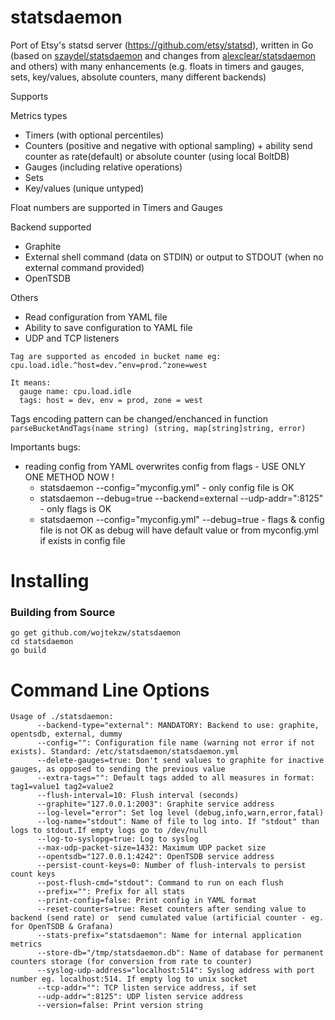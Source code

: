 statsdaemon
==========

Port of Etsy's statsd server (https://github.com/etsy/statsd), written in Go (based on
  [szaydel/statsdaemon](https://github.com/szaydel/statsdaemon) and changes from
  [alexclear/statsdaemon](https://github.com/alexclear/statsdaemon) and others)
  with many enhancements (e.g. floats in timers and gauges, sets, key/values, absolute counters, many different backends)

Supports

Metrics types
* Timers (with optional percentiles)
* Counters (positive and negative with optional sampling) + ability send counter as rate(default) or absolute counter (using local BoltDB)
* Gauges (including relative operations)
* Sets
* Key/values (unique untyped)

Float numbers are supported in Timers and  Gauges

Backend supported
* Graphite
* External shell command (data on STDIN) or output to STDOUT (when no external command provided)
* OpenTSDB

Others
* Read configuration from YAML file
* Ability to save configuration to YAML file
* UDP and TCP listeners

```
Tag are supported as encoded in bucket name eg:
cpu.load.idle.^host=dev.^env=prod.^zone=west

It means:
  gauge name: cpu.load.idle
  tags: host = dev, env = prod, zone = west
```
Tags encoding pattern can be changed/enchanced in function `parseBucketAndTags(name string) (string, map[string]string, error)`

Importants bugs:
* reading config from YAML overwrites config from flags - USE ONLY ONE METHOD NOW !
  * statsdaemon --config="myconfig.yml" - only config file is OK
  * statsdaemon --debug=true --backend=external --udp-addr=":8125" - only flags is OK
  * statsdaemon --config="myconfig.yml" --debug=true - flags & config file is not OK as debug will have default value or from myconfig.yml if exists in config file


Installing
==========
### Building from Source
```
go get github.com/wojtekzw/statsdaemon
cd statsdaemon
go build
```


Command Line Options
====================

```
Usage of ./statsdaemon:
      --backend-type="external": MANDATORY: Backend to use: graphite, opentsdb, external, dummy
      --config="": Configuration file name (warning not error if not exists). Standard: /etc/statsdaemon/statsdaemon.yml
      --delete-gauges=true: Don't send values to graphite for inactive gauges, as opposed to sending the previous value
      --extra-tags="": Default tags added to all measures in format: tag1=value1 tag2=value2
      --flush-interval=10: Flush interval (seconds)
      --graphite="127.0.0.1:2003": Graphite service address
      --log-level="error": Set log level (debug,info,warn,error,fatal)
      --log-name="stdout": Name of file to log into. If "stdout" than logs to stdout.If empty logs go to /dev/null
      --log-to-syslopg=true: Log to syslog
      --max-udp-packet-size=1432: Maximum UDP packet size
      --opentsdb="127.0.0.1:4242": OpenTSDB service address
      --persist-count-keys=0: Number of flush-intervals to persist count keys
      --post-flush-cmd="stdout": Command to run on each flush
      --prefix="": Prefix for all stats
      --print-config=false: Print config in YAML format
      --reset-counters=true: Reset counters after sending value to backend (send rate) or  send cumulated value (artificial counter - eg. for OpenTSDB & Grafana)
      --stats-prefix="statsdaemon": Name for internal application metrics
      --store-db="/tmp/statsdaemon.db": Name of database for permanent counters storage (for conversion from rate to counter)
      --syslog-udp-address="localhost:514": Syslog address with port number eg. localhost:514. If empty log to unix socket
      --tcp-addr="": TCP listen service address, if set
      --udp-addr=":8125": UDP listen service address
      --version=false: Print version string

```
